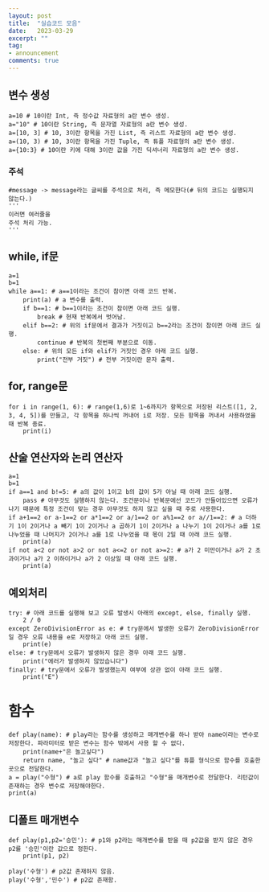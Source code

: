 ```yaml
---
layout: post
title:  "실습코드 모음"
date:   2023-03-29
excerpt: ""
tag:
- announcement
comments: true
---
```


## 변수 생성
	a=10 # 10이란 Int, 즉 정수값 자료형의 a란 변수 생성.
	a="10" # 10이란 String, 즉 문자열 자료형의 a란 변수 생성.
	a=[10, 3] # 10, 3이란 항목을 가진 List, 즉 리스트 자료형의 a란 변수 생성.
	a=(10, 3) # 10, 3이란 항목을 가진 Tuple, 즉 튜플 자료형의 a란 변수 생성.
	a={10:3} # 10이란 키에 대해 3이란 값을 가진 딕셔너리 자료형의 a란 변수 생성.


### 주석
	#message -> message라는 글씨를 주석으로 처리, 즉 메모한다(# 뒤의 코드는 실행되지 않는다.)
	'''
	이러면 여러줄을
	주석 처리 가능.
	'''

## while, if문
	a=1
	b=1
	while a==1: # a==1이라는 조건이 참이면 아래 코드 반복.
		print(a) # a 변수를 출력.
		if b==1: # b==1이라는 조건이 참이면 아래 코드 실행.
			break # 현재 반복에서 벗어남.
		elif b==2: # 위의 if문에서 결과가 거짓이고 b==2라는 조건이 참이면 아래 코드 실행.
			continue # 반복의 첫번째 부분으로 이동.
		else: # 위의 모든 if와 elif가 거짓인 경우 아래 코드 실행.
			print("전부 거짓") # 전부 거짓이란 문자 출력.

## for, range문
	for i in range(1, 6): # range(1,6)로 1~6까지가 항목으로 저장된 리스트([1, 2, 3, 4, 5])를 만들고, 각 항목을 하나씩 꺼내어 i로 저장. 모든 항목을 꺼내서 사용하였을 때 반복 종료.
		print(i)
  
## 산술 연산자와 논리 연산자
	a=1
	b=1
	if a==1 and b!=5: # a의 값이 1이고 b의 값이 5가 아닐 때 아래 코드 실행.
		pass # 아무것도 실행하지 않는다. 조건문이나 반복문에선 코드가 안들어있으면 오류가 나기 때문에 특정 조건이 맞는 경우 아무것도 하지 않고 싶을 때 주로 사용한다.
	if a+1==2 or a-1==2 or a*1==2 or a/1==2 or a%1==2 or a//1==2: # a 더하기 1이 2이거나 a 빼기 1이 2이거나 a 곱하기 1이 2이거나 a 나누기 1이 2이거나 a를 1로 나누었을 때 나머지가 2이거나 a를 1로 나누었을 때 몫이 2일 때 아래 코드 실행.
		print(a)
	if not a<2 or not a>2 or not a<=2 or not a>=2: # a가 2 미만이거나 a가 2 초과이거나 a가 2 이하이거나 a가 2 이상일 때 아래 코드 실행.
		print(a)

## 예외처리
	try: # 아래 코드를 실행해 보고 오류 발생시 아래의 except, else, finally 실행.
		2 / 0
	except ZeroDivisionError as e: # try문에서 발생한 오류가 ZeroDivisionError일 경우 오류 내용을 e로 저장하고 아래 코드 실행.
		print(e)
	else: # try문에서 오류가 발생하지 않은 경우 아래 코드 실행.
		print("에러가 발생하지 않았습니다")
	finally: # try문에서 오류가 발생했는지 여부에 상관 없이 아래 코드 실행.
		print("E")
  
# 함수
	def play(name): # play라는 함수를 생성하고 매개변수를 하나 받아 name이라는 변수로 저장한다. 파라미터로 받은 변수는 함수 밖에서 사용 할 수 없다.
		print(name+"은 놀고싶다")
		return name, "놀고 싶다" # name값과 "놀고 싶다"를 튜플 형식으로 함수를 호출한 곳으로 전달한다.
	a = play("수형") # a로 play 함수를 호출하고 "수형"을 매개변수로 전달한다. 리턴값이 존재하는 경우 변수로 저장해야한다.
	print(a)

## 디폴트 매개변수
	def play(p1,p2='승민'): # p1와 p2라는 매개변수를 받을 때 p2값을 받지 않은 경우 p2를 '승민'이란 값으로 정한다.
		print(p1, p2)
		
	play('수형') # p2값 존재하지 않음.
	play('수형','민수') # p2값 존재함.
